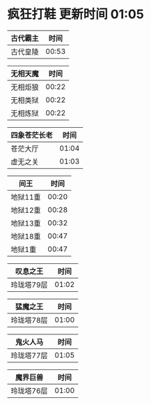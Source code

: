 # 疯狂打鞋 更新时间 01:05

| 古代霸主   | 时间    |
|--------|-------|
| 古代皇陵 | 00:53 |

| 无相天魔   | 时间    |
|--------|-------|
| 无相炬狼 | 00:22 |
| 无相类狱 | 00:22 |
| 无相炼狱 | 00:22 |

| 四象苍茫长老   | 时间    |
|--------|-------|
| 苍茫大厅 | 01:04 |
| 虚无之关 | 01:03 |

| 间王   | 时间    |
|--------|-------|
| 地狱11重 | 00:20 |
| 地狱12重 | 00:28 |
| 地狱13重 | 00:32 |
| 地狱18重 | 00:47 |
| 地狱1重 | 00:47 |

| 叹息之王   | 时间    |
|--------|-------|
| 玲珑塔79层 | 01:02 |

| 猛魔之王   | 时间    |
|--------|-------|
| 玲珑塔78层 | 01:00 |

| 鬼火人马   | 时间    |
|--------|-------|
| 玲珑塔77层 | 01:05 |

| 魔界巨兽   | 时间    |
|--------|-------|
| 玲珑塔76层 | 01:00 |